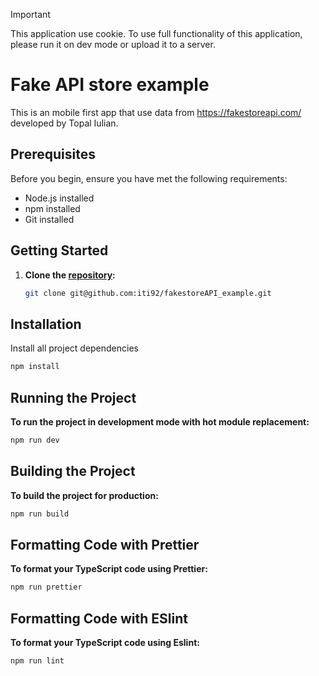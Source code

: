 > [!IMPORTANT]  
> This application use cookie. To use full functionality of this application, please run it on dev mode or upload it to a server.

# Fake API store example

This is an mobile first app that use data from https://fakestoreapi.com/ developed by Topal Iulian.

## Prerequisites

Before you begin, ensure you have met the following requirements:

- Node.js installed
- npm installed
- Git installed

## Getting Started

1. **Clone the [repository](git@github.com:iti92/fakestoreAPI_example.git):**

   ```bash
   git clone git@github.com:iti92/fakestoreAPI_example.git
   ```

## Installation

Install all project dependencies

```bash
npm install
```

## Running the Project

**To run the project in development mode with hot module replacement:**

```bash
npm run dev
```

## Building the Project

**To build the project for production:**

```bash
npm run build
```

## Formatting Code with Prettier

**To format your TypeScript code using Prettier:**

```bash
npm run prettier
```

## Formatting Code with ESlint

**To format your TypeScript code using Eslint:**

```bash
npm run lint
```
